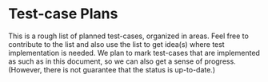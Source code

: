 # Test-case Plans

This is a rough list of planned test-cases, organized in areas. Feel free to
contribute to the list and also use the list to get idea(s) where test
implementation is needed. We plan to mark test-cases that are implemented
as such as in this document, so we can also get a sense of progress. (However,
there is not guarantee that the status is up-to-date.)


